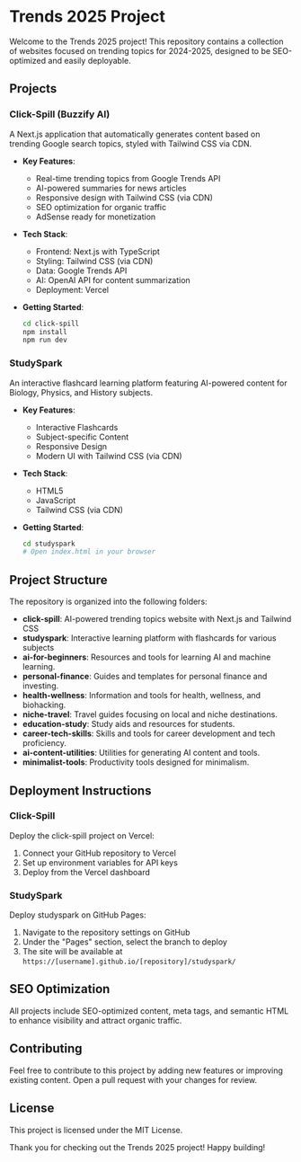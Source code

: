 # Trends 2025 Project

Welcome to the Trends 2025 project! This repository contains a collection of websites focused on trending topics for 2024-2025, designed to be SEO-optimized and easily deployable.

## Projects

### Click-Spill (Buzzify AI)

A Next.js application that automatically generates content based on trending Google search topics, styled with Tailwind CSS via CDN.

- **Key Features**:
  - Real-time trending topics from Google Trends API
  - AI-powered summaries for news articles
  - Responsive design with Tailwind CSS (via CDN)
  - SEO optimization for organic traffic
  - AdSense ready for monetization

- **Tech Stack**:
  - Frontend: Next.js with TypeScript
  - Styling: Tailwind CSS (via CDN)
  - Data: Google Trends API
  - AI: OpenAI API for content summarization
  - Deployment: Vercel

- **Getting Started**:
  ```bash
  cd click-spill
  npm install
  npm run dev
  ```

### StudySpark

An interactive flashcard learning platform featuring AI-powered content for Biology, Physics, and History subjects.

- **Key Features**:
  - Interactive Flashcards
  - Subject-specific Content
  - Responsive Design
  - Modern UI with Tailwind CSS (via CDN)

- **Tech Stack**:
  - HTML5
  - JavaScript
  - Tailwind CSS (via CDN)

- **Getting Started**:
  ```bash
  cd studyspark
  # Open index.html in your browser
  ```

## Project Structure

The repository is organized into the following folders:

- **click-spill**: AI-powered trending topics website with Next.js and Tailwind CSS
- **studyspark**: Interactive learning platform with flashcards for various subjects
- **ai-for-beginners**: Resources and tools for learning AI and machine learning.
- **personal-finance**: Guides and templates for personal finance and investing.
- **health-wellness**: Information and tools for health, wellness, and biohacking.
- **niche-travel**: Travel guides focusing on local and niche destinations.
- **education-study**: Study aids and resources for students.
- **career-tech-skills**: Skills and tools for career development and tech proficiency.
- **ai-content-utilities**: Utilities for generating AI content and tools.
- **minimalist-tools**: Productivity tools designed for minimalism.

## Deployment Instructions

### Click-Spill

Deploy the click-spill project on Vercel:

1. Connect your GitHub repository to Vercel
2. Set up environment variables for API keys
3. Deploy from the Vercel dashboard

### StudySpark

Deploy studyspark on GitHub Pages:

1. Navigate to the repository settings on GitHub
2. Under the "Pages" section, select the branch to deploy
3. The site will be available at `https://[username].github.io/[repository]/studyspark/`

## SEO Optimization

All projects include SEO-optimized content, meta tags, and semantic HTML to enhance visibility and attract organic traffic.

## Contributing

Feel free to contribute to this project by adding new features or improving existing content. Open a pull request with your changes for review.

## License

This project is licensed under the MIT License.

Thank you for checking out the Trends 2025 project! Happy building!